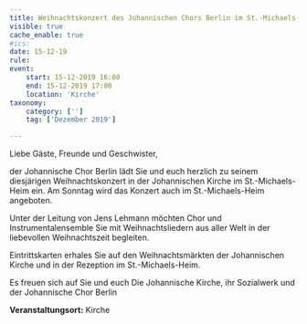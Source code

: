 ```yaml
---
title: Weihnachtskonzert des Johannischen Chors Berlin im St.-Michaels-Heim
visible: true
cache_enable: true
#ics: 
date: 15-12-19
rule: 
event:
	start: 15-12-2019 16:00
	end: 15-12-2019 17:00
	location: 'Kirche'
taxonomy:
	category: ['']
	tag: ['Dezember 2019']

---
```

Liebe Gäste, Freunde und Geschwister,

der Johannische Chor Berlin lädt Sie und euch herzlich zu seinem diesjärigen Weihnachtskonzert in der Johannischen Kirche im St.-Michaels-Heim ein. Am Sonntag wird das Konzert auch im St.-Michaels-Heim angeboten.

Unter der Leitung von Jens Lehmann möchten Chor und Instrumentalensemble Sie mit Weihnachtsliedern aus aller Welt in der liebevollen Weihnachtszeit begleiten.

Eintrittskarten erhales Sie auf den Weihnachtsmärkten der Johannischen Kirche und in der Rezeption im St.-Michaels-Heim.

Es freuen sich auf Sie und euch
Die Johannische Kirche, ihr Sozialwerk und der Johannische Chor Berlin


**Veranstaltungsort:** Kirche

